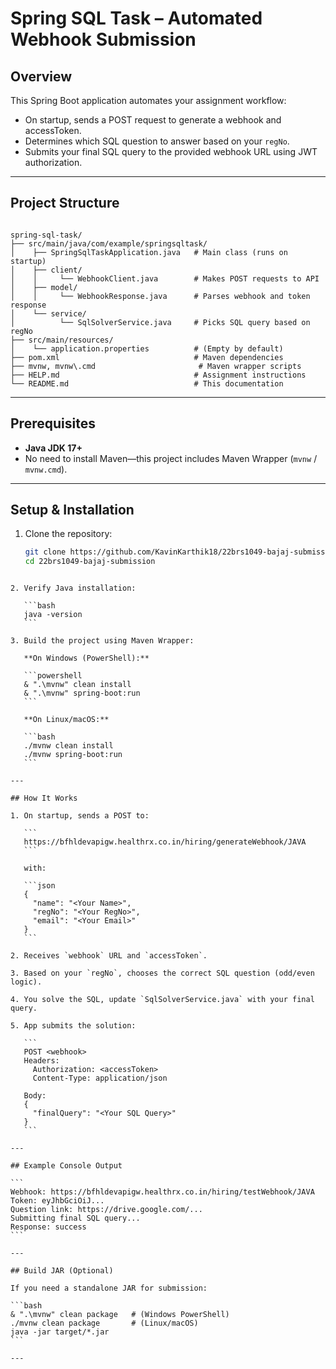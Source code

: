 # Spring SQL Task – Automated Webhook Submission

## Overview

This Spring Boot application automates your assignment workflow:

- On startup, sends a POST request to generate a webhook and accessToken.
- Determines which SQL question to answer based on your `regNo`.
- Submits your final SQL query to the provided webhook URL using JWT authorization.

---

## Project Structure

```

spring-sql-task/
├── src/main/java/com/example/springsqltask/
│    ├── SpringSqlTaskApplication.java   # Main class (runs on startup)
│    ├── client/
│    │     └── WebhookClient.java        # Makes POST requests to API
│    ├── model/
│    │     └── WebhookResponse.java      # Parses webhook and token response
│    └── service/
│          └── SqlSolverService.java     # Picks SQL query based on regNo
├── src/main/resources/
│    └── application.properties          # (Empty by default)
├── pom.xml                              # Maven dependencies
├── mvnw, mvnw\.cmd                       # Maven wrapper scripts
├── HELP.md                              # Assignment instructions
└── README.md                            # This documentation

````

---

## Prerequisites

- **Java JDK 17+**
- No need to install Maven—this project includes Maven Wrapper (`mvnw` / `mvnw.cmd`).

---

## Setup & Installation

1. Clone the repository:

   ```bash
   git clone https://github.com/KavinKarthik18/22brs1049-bajaj-submission.git
   cd 22brs1049-bajaj-submission
````

2. Verify Java installation:

   ```bash
   java -version
   ```

3. Build the project using Maven Wrapper:

   **On Windows (PowerShell):**

   ```powershell
   & ".\mvnw" clean install
   & ".\mvnw" spring-boot:run
   ```

   **On Linux/macOS:**

   ```bash
   ./mvnw clean install
   ./mvnw spring-boot:run
   ```

---

## How It Works

1. On startup, sends a POST to:

   ```
   https://bfhldevapigw.healthrx.co.in/hiring/generateWebhook/JAVA
   ```

   with:

   ```json
   {
     "name": "<Your Name>",
     "regNo": "<Your RegNo>",
     "email": "<Your Email>"
   }
   ```

2. Receives `webhook` URL and `accessToken`.

3. Based on your `regNo`, chooses the correct SQL question (odd/even logic).

4. You solve the SQL, update `SqlSolverService.java` with your final query.

5. App submits the solution:

   ```
   POST <webhook>
   Headers:
     Authorization: <accessToken>
     Content-Type: application/json

   Body:
   {
     "finalQuery": "<Your SQL Query>"
   }
   ```

---

## Example Console Output

```
Webhook: https://bfhldevapigw.healthrx.co.in/hiring/testWebhook/JAVA
Token: eyJhbGciOiJ...
Question link: https://drive.google.com/...
Submitting final SQL query...
Response: success
```

---

## Build JAR (Optional)

If you need a standalone JAR for submission:

```bash
& ".\mvnw" clean package   # (Windows PowerShell)
./mvnw clean package       # (Linux/macOS)
java -jar target/*.jar
```

---


